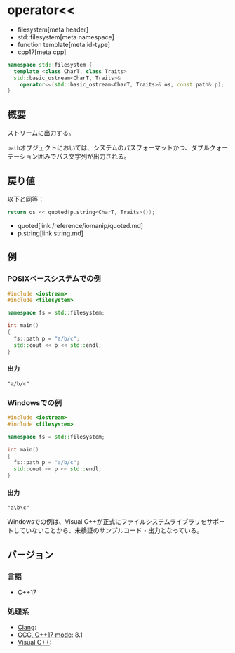 # operator<<
* filesystem[meta header]
* std::filesystem[meta namespace]
* function template[meta id-type]
* cpp17[meta cpp]

```cpp
namespace std::filesystem {
  template <class CharT, class Traits>
  std::basic_ostream<CharT, Traits>&
    operator<<(std::basic_ostream<CharT, Traits>& os, const path& p);
}
```

## 概要
ストリームに出力する。

`path`オブジェクトにおいては、システムのパスフォーマットかつ、ダブルクォーテーション囲みでパス文字列が出力される。


## 戻り値
以下と同等：

```cpp
return os << quoted(p.string<CharT, Traits>());
```
* quoted[link /reference/iomanip/quoted.md]
* p.string[link string.md]


## 例
### POSIXベースシステムでの例
```cpp example
#include <iostream>
#include <filesystem>

namespace fs = std::filesystem;

int main()
{
  fs::path p = "a/b/c";
  std::cout << p << std::endl;
}
```

#### 出力
```
"a/b/c"
```

### Windowsでの例
```cpp example
#include <iostream>
#include <filesystem>

namespace fs = std::filesystem;

int main()
{
  fs::path p = "a/b/c";
  std::cout << p << std::endl;
}
```

#### 出力
```
"a\b\c"
```

Windowsでの例は、Visual C++が正式にファイルシステムライブラリをサポートしていないことから、未検証のサンプルコード・出力となっている。

## バージョン
### 言語
- C++17

### 処理系
- [Clang](/implementation.md#clang):
- [GCC, C++17 mode](/implementation.md#gcc): 8.1
- [Visual C++](/implementation.md#visual_cpp):
